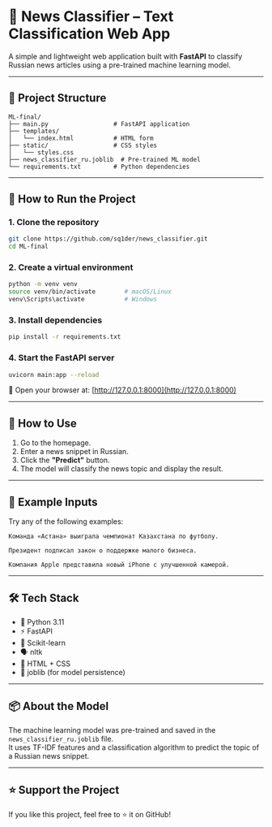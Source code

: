 # 🧠 News Classifier – Text Classification Web App

A simple and lightweight web application built with **FastAPI** to classify Russian news articles using a pre-trained machine learning model.

---

## 📁 Project Structure

```
ML-final/
├── main.py                  # FastAPI application
├── templates/
│   └── index.html           # HTML form
├── static/                  # CSS styles
│   └── styles.css     
├── news_classifier_ru.joblib  # Pre-trained ML model
└── requirements.txt         # Python dependencies
```

---

## 🚀 How to Run the Project

### 1. Clone the repository

```bash
git clone https://github.com/sq1der/news_classifier.git
cd ML-final
```

### 2. Create a virtual environment

```bash
python -m venv venv
source venv/bin/activate        # macOS/Linux
venv\Scripts\activate           # Windows
```

### 3. Install dependencies

```bash
pip install -r requirements.txt
```

### 4. Start the FastAPI server

```bash
uvicorn main:app --reload
```

📍 Open your browser at: [http://127.0.0.1:8000](http://127.0.0.1:8000)

---

## 📝 How to Use

1. Go to the homepage.
2. Enter a news snippet in Russian.
3. Click the **"Predict"** button.
4. The model will classify the news topic and display the result.

---

## 🧪 Example Inputs

Try any of the following examples:

```
Команда «Астана» выиграла чемпионат Казахстана по футболу.

Президент подписал закон о поддержке малого бизнеса.

Компания Apple представила новый iPhone с улучшенной камерой.
```

---

## 🛠 Tech Stack

- 🐍 Python 3.11  
- ⚡ FastAPI  
- 🧠 Scikit-learn  
- 🗣 nltk  
- 🎨 HTML + CSS  
- 💾 joblib (for model persistence)

---

## 📦 About the Model

The machine learning model was pre-trained and saved in the `news_classifier_ru.joblib` file.  
It uses TF-IDF features and a classification algorithm to predict the topic of a Russian news snippet.

---

## ⭐️ Support the Project

If you like this project, feel free to ⭐️ it on GitHub!
